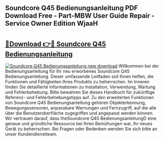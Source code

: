 ## Soundcore Q45 Bedienungsanleitung PDF Download Free - Part-MBW User Guide Repair - Service Owner Edition WjaaH

# <h2><a href="http://df1aykc.blite.top/?on=Soundcore+Q45+Bedienungsanleitung">🔗Download 👉🔴 Soundcore Q45 Bedienungsanleitung</a></h2>

[![Soundcore Q45 Bedienungsanleitung new download](https://i.imgur.com/lujVjoI.png)](http://df1aykc.blite.top/?on=Soundcore+Q45+Bedienungsanleitung)
Willkommen bei der Bedienungsanleitung für Ihr neu erworbenes Soundcore Q45 Bedienungsanleitung. Dieser umfassende Leitfaden soll Ihnen helfen, die Funktionen und Fähigkeiten Ihres Produkts zu beherrschen. Im Inneren finden Sie detaillierte Informationen zu Installation, Verwendung, Wartung und Fehlerbehebung. Bitte bewahren Sie dieses Handbuch für zukünftige Referenz- und Fehlerbehebungstipps auf. Zu den erweiterten Funktionen von Soundcore Q45 Bedienungsanleitung gehören Objekterkennung, Bewegungssensoren, anpassbare Warnungen und Fernzugriff, auf die alle über die Benutzeroberfläche zugegriffen und angepasst werden können. Wir vertrauen darauf, dass theSoundcore Q45 BedienungsanleitungD eine genaue und gründliche Ressource bei Ihren Bemühungen war, Ihr neues Gerät zu beherrschen. Bei Fragen oder Bedenken wenden Sie sich bitte an unser Kundendienstteam.
